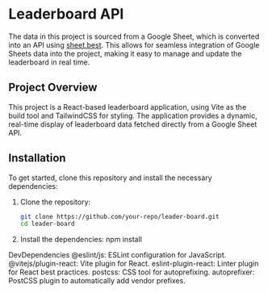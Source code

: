 # Leaderboard API

The data in this project is sourced from a Google Sheet, which is converted into an API using [sheet.best](https://sheet.best). This allows for seamless integration of Google Sheets data into the project, making it easy to manage and update the leaderboard in real time.

## Project Overview

This project is a React-based leaderboard application, using Vite as the build tool and TailwindCSS for styling. The application provides a dynamic, real-time display of leaderboard data fetched directly from a Google Sheet API. 

## Installation

To get started, clone this repository and install the necessary dependencies:

1. Clone the repository:

   ```bash
   git clone https://github.com/your-repo/leader-board.git
   cd leader-board
2. Install the dependencies:
npm install




DevDependencies
@eslint/js: ESLint configuration for JavaScript.
@vitejs/plugin-react: Vite plugin for React.
eslint-plugin-react: Linter plugin for React best practices.
postcss: CSS tool for autoprefixing.
autoprefixer: PostCSS plugin to automatically add vendor prefixes.
